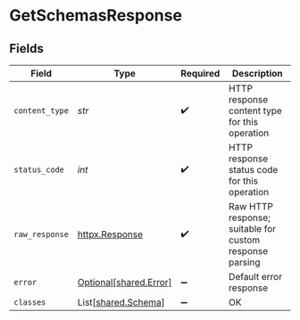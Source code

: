 # GetSchemasResponse


## Fields

| Field                                                        | Type                                                         | Required                                                     | Description                                                  |
| ------------------------------------------------------------ | ------------------------------------------------------------ | ------------------------------------------------------------ | ------------------------------------------------------------ |
| `content_type`                                               | *str*                                                        | :heavy_check_mark:                                           | HTTP response content type for this operation                |
| `status_code`                                                | *int*                                                        | :heavy_check_mark:                                           | HTTP response status code for this operation                 |
| `raw_response`                                               | [httpx.Response](https://www.python-httpx.org/api/#response) | :heavy_check_mark:                                           | Raw HTTP response; suitable for custom response parsing      |
| `error`                                                      | [Optional[shared.Error]](../../models/shared/error.md)       | :heavy_minus_sign:                                           | Default error response                                       |
| `classes`                                                    | List[[shared.Schema](../../models/shared/schema.md)]         | :heavy_minus_sign:                                           | OK                                                           |